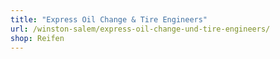 ```yaml
---
title: "Express Oil Change & Tire Engineers"
url: /winston-salem/express-oil-change-und-tire-engineers/
shop: Reifen
---
```

